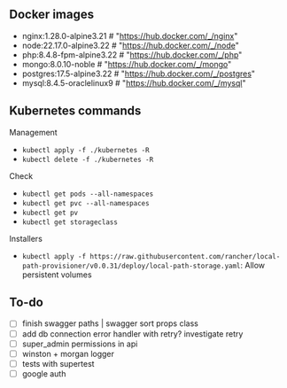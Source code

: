 ## Docker images

- nginx:1.28.0-alpine3.21 # "https://hub.docker.com/_/nginx"
- node:22.17.0-alpine3.22 # "https://hub.docker.com/_/node"
- php:8.4.8-fpm-alpine3.22 # "https://hub.docker.com/_/php"
- mongo:8.0.10-noble # "https://hub.docker.com/_/mongo"
- postgres:17.5-alpine3.22 # "https://hub.docker.com/_/postgres"
- mysql:8.4.5-oraclelinux9 # "https://hub.docker.com/_/mysql"

## Kubernetes commands

Management

- `kubectl apply -f ./kubernetes -R`
- `kubectl delete -f ./kubernetes -R`

Check

- `kubectl get pods --all-namespaces`
- `kubectl get pvc --all-namespaces`
- `kubectl get pv`
- `kubectl get storageclass`

Installers

- `kubectl apply -f https://raw.githubusercontent.com/rancher/local-path-provisioner/v0.0.31/deploy/local-path-storage.yaml`: Allow persistent volumes

## To-do

- [ ] finish swagger paths | swagger sort props class
- [ ] add db connection error handler with retry? investigate retry
- [ ] super_admin permissions in api
- [ ] winston + morgan logger
- [ ] tests with supertest
- [ ] google auth
